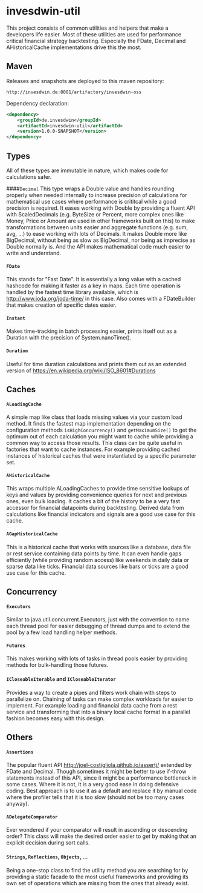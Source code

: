 # invesdwin-util

This project consists of common utilities and helpers that make a developers life easier. Most of these utilities are used for performance critical financial strategy backtesting. Especially the FDate, Decimal and AHistoricalCache implementations drive this the most.

## Maven

Releases and snapshots are deployed to this maven repository:
```
http://invesdwin.de:8081/artifactory/invesdwin-oss
```

Dependency declaration:
```xml
<dependency>
	<groupId>de.invesdwin</groupId>
	<artifactId>invesdwin-util</artifactId>
	<version>1.0.0-SNAPSHOT</version>
</dependency>
```

## Types

All of these types are immutable in nature, which makes code for calculations safer.

####`Decimal` 
This type wraps a Double value and handles rounding properly when needed internally to increase precision of calculations for mathematical use cases where performance is crititcal while a good precision is required. It eases working with Double by providing a fluent API with ScaledDecimals (e.g. ByteSize or Percent, more complex ones like Money, Price or Amount are used in other frameworks built on this) to make transformations between units easier and aggregate functions (e.g. sum, avg, ...) to ease working with lots of Decimals. It makes Double more like BigDecimal, without being as slow as BigDecimal, nor being as imprecise as Double normally is. And the API makes mathematical code much easier to write and understand.
#### `FDate`
This stands for "Fast Date". It is essentially a long value with a cached hashcode for making it faster as a key in maps. Each time operation is handled by the fastest time library available, which is http://www.joda.org/joda-time/ in this case. Also comes with a FDateBuilder that makes creation of specific dates easier.
#### `Instant`
Makes time-tracking in batch processing easier, prints itself out as a Duration with the precision of System.nanoTime().
#### `Duration`
Useful for time duration calculations and prints them out as an extended version of https://en.wikipedia.org/wiki/ISO_8601#Durations

## Caches
#### `ALoadingCache`
A simple map like class that loads missing values via your custom load method. It finds the fastest map implementation depending on the configuration methods `isHighConcurrency()` and `getMaximumSize()` to get the optimum out of each calculation you might want to cache while providing a common way to access those results. This class can be quite useful in factories that want to cache instances. For example providing cached instances of historical caches that were instantiated by a specific parameter set.
#### `AHistoricalCache`
This wraps multiple ALoadingCaches to provide time sensitive lookups of keys and values by providing convenience queries for next and previous ones, even bulk loading. It caches a bit of the history to be a very fast accessor for financial datapoints during backtesting. Derived data from calculations like financial indicators and signals are a good use case for this cache.
#### `AGapHistoricalCache`
This is a historical cache that works with sources like a database, data file or rest service containing data points by time. It can even handle gaps efficiently (while providing random access) like weekends in daily data or sparse data like ticks. Financial data sources like bars or ticks are a good use case for this cache.

## Concurrency

#### `Executors`
Similar to java.util.concurrent.Executors, just with the convention to name each thread pool for easier debugging of thread dumps and to extend the pool by a few load handling helper methods. 
#### `Futures`
This makes working with lots of tasks in thread pools easier by providing methods for bulk-handling those futures.
#### `ICloseableIterable` and `ICloseableIterator`
Provides a way to create a pipes and filters work chain with steps to parallelize on. Chaining of tasks can make complex workloads far easier to implement. For example loading and financial data cache from a rest service and transforming that into a binary local cache format in a parallel fashion becomes easy with this design.

## Others
#### `Assertions`
The popular fluent API http://joel-costigliola.github.io/assertj/ extended by FDate and Decimal. Though sometimes it might be better to use if-throw statements instead of this API, since it might be a performance bottleneck in some cases. Where it is not, it is a very good ease in doing defensive coding. Best approach is to use it as a default and replace it by manual code where the profiler tells that it is too slow (should not be too many cases anyway).
#### `ADelegateComparator`
Ever wondered if your comparator will result in ascending or descending order? This class will make the desired order easier to get by making that an explicit decision during sort calls.
#### `Strings`, `Reflections`, `Objects`, ...
Being a one-stop class to find the utility method you are searching for by providing a static facade to the most useful frameworks and providing its own set of operations which are missing from the ones that already exist.
